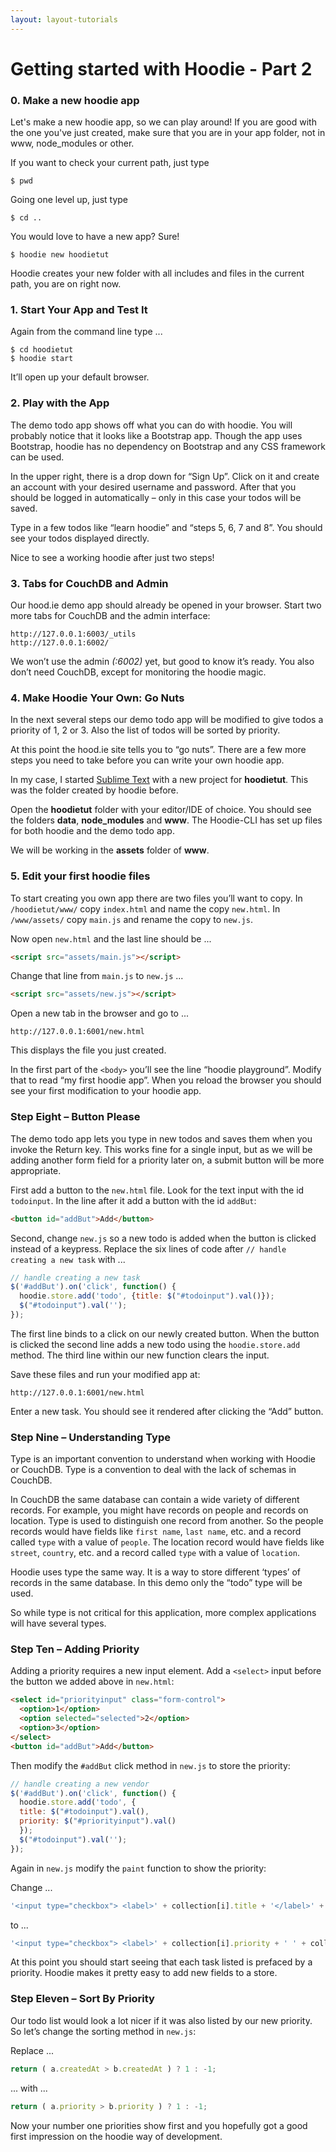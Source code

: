 ```yaml
---
layout: layout-tutorials
---
```


# Getting started with Hoodie - Part 2

### 0. Make a new hoodie app

Let's make a new hoodie app, so we can play around! If you are good with the one you've just created, make sure 
that you are in your app folder, not in www, node_modules or other.

If you want to check your current path, just type
<pre><code>$ pwd</code></pre>

Going one level up, just type
<pre><code>$ cd ..</code></pre>

You would love to have a new app? Sure! 
<pre><code>$ hoodie new hoodietut</code></pre>

Hoodie creates your new folder with all includes and files in the current path, you are on right now.

### 1. Start Your App and Test It

Again from the command line type ...

<pre><code>$ cd hoodietut
$ hoodie start
</code></pre>

It’ll open up your default browser.

### 2. Play with the App

The demo todo app shows off what you can do with hoodie. You will probably notice that it looks like a Bootstrap app. Though the app uses Bootstrap, hoodie has no dependency on Bootstrap and any CSS framework can be used.

In the upper right, there is a drop down for “Sign Up”. Click on it and create an account with your desired username and password. After that you should be logged in automatically – only in this case your todos will be saved.

Type in a few todos like “learn hoodie” and “steps 5, 6, 7 and 8”. You should see your todos displayed directly.

Nice to see a working hoodie after just two steps!


### 3. Tabs for CouchDB and Admin

Our hood.ie demo app should already be opened in your browser. 
Start two more tabs for CouchDB and the admin interface:

```
http://127.0.0.1:6003/_utils
http://127.0.0.1:6002/
```

We won’t use the admin *(:6002)* yet, but good to know it’s ready. You also don’t need CouchDB, except for monitoring the hoodie magic.


### 4. Make Hoodie Your Own: Go Nuts

In the next several steps our demo todo app will be modified to give todos a priority of 1, 2 or 3. Also the list of todos will be sorted by priority.

At this point the hood.ie site tells you to “go nuts”. There are a few more steps you need to take before you can write your own hoodie app.

In my case, I started <a href="http://www.sublimetext.com/" target="_blank">Sublime Text</a> with a new project for **hoodietut**. This was the folder created by hoodie before.

Open the **hoodietut** folder with your editor/IDE of choice. You should see the folders **data**, **node_modules** and **www**. The Hoodie-CLI has set up files for both hoodie and the demo todo app.

We will be working in the **assets** folder of **www**.


### 5. Edit your first hoodie files

To start creating you own app there are two files you’ll want to copy. In `/hoodietut/www/` copy `index.html` and name the copy `new.html`. In `/www/assets/` copy `main.js` and rename the copy to `new.js`.

Now open `new.html` and the last line should be ...

```html
<script src="assets/main.js"></script>
```

Change that line from `main.js` to `new.js` ...

```html
<script src="assets/new.js"></script>
```

Open a new tab in the browser and go to ...

```
http://127.0.0.1:6001/new.html
```

This displays the file you just created.

In the first part of the `<body>` you’ll see the line “hoodie playground”. Modify that to read “my first hoodie app”. When you reload the browser you should see your first modification to your hoodie app.


### Step Eight – Button Please

The demo todo app lets you type in new todos and saves them when you invoke the Return key. This works fine for a single input, but as we will be adding another form field for a priority later on, a submit button will be more appropriate.

First add a button to the `new.html` file. Look for the text input with the id `todoinput`. In the line after it add a button with the id `addBut`:

```html
<button id="addBut">Add</button>
```

Second, change `new.js` so a new todo is added when the button is clicked instead of a keypress. Replace the six lines of code after `// handle creating a new task` with ...

```javascript
// handle creating a new task
$('#addBut').on('click', function() {
  hoodie.store.add('todo', {title: $("#todoinput").val()});
  $("#todoinput").val('');
});
```

The first line binds to a click on our newly created button. When the button is clicked the second line adds a new todo using the `hoodie.store.add` method. The third line within our new function clears the input.

Save these files and run your modified app at:

```
http://127.0.0.1:6001/new.html
```

Enter a new task. You should see it rendered after clicking the “Add” button.

### Step Nine – Understanding Type

Type is an important convention to understand when working with Hoodie or CouchDB. Type is a convention to deal with the lack of schemas in CouchDB.

In CouchDB the same database can contain a wide variety of different records. For example, you might have records on people and records on location. Type is used to distinguish one record from another. So the people records would have fields like `first name`, `last name`, etc. and a record called `type` with a value of `people`. The location record would have fields like `street`, `country`, etc. and a record called `type` with a value of `location`.

Hoodie uses type the same way. It is a way to store different ‘types’ of records in the same database. In this demo only the “todo” type will be used.

So while type is not critical for this application, more complex applications will have several types.


### Step Ten – Adding Priority

Adding a priority requires a new input element. Add a `<select>` input before the button we added above in `new.html`:

```html
<select id="priorityinput" class="form-control">
  <option>1</option>
  <option selected="selected">2</option>
  <option>3</option>
</select>
<button id="addBut">Add</button>
```

Then modify the `#addBut` click method in `new.js` to store the priority:

```javascript
// handle creating a new vendor
$('#addBut').on('click', function() {
  hoodie.store.add('todo', {
  title: $("#todoinput").val(),
  priority: $("#priorityinput").val()
  });
  $("#todoinput").val('');
});
```

Again in `new.js` modify the `paint` function to show the priority:

Change ...

```javascript
'<input type="checkbox"> <label>' + collection[i].title + '</label>' +
```

to ...

```javascript
'<input type="checkbox"> <label>' + collection[i].priority + ' ' + collection[i].title + '</label>' +
```

At this point you should start seeing that each task listed is prefaced by a priority. Hoodie makes it pretty easy to add new fields to a store.


### Step Eleven – Sort By Priority

Our todo list would look a lot nicer if it was also listed by our new priority. So let’s change the sorting method in `new.js`:

Replace ...

```javascript
return ( a.createdAt > b.createdAt ) ? 1 : -1;
```

... with ...

```javascript
return ( a.priority > b.priority ) ? 1 : -1;
```

Now your number one priorities show first and you hopefully got a good first impression on the hoodie way of development.